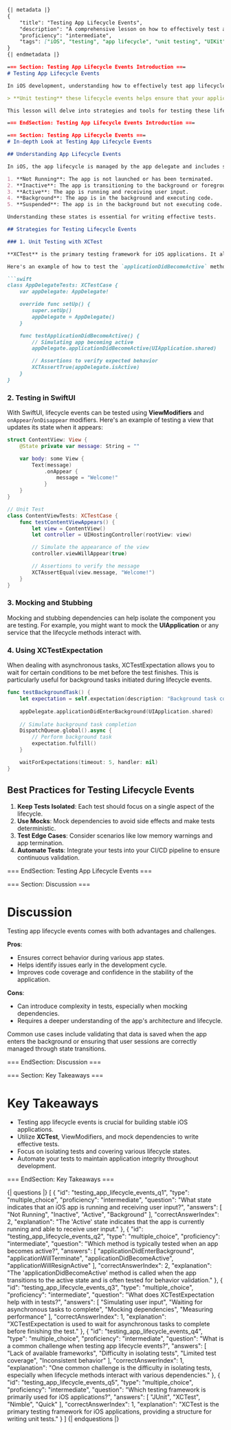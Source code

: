 ```markdown
{| metadata |}
{
    "title": "Testing App Lifecycle Events",
    "description": "A comprehensive lesson on how to effectively test app lifecycle events in iOS applications.",
    "proficiency": "intermediate",
    "tags": ["iOS", "testing", "app lifecycle", "unit testing", "UIKit", "SwiftUI", "software engineering"]
}
{| endmetadata |}

=== Section: Testing App Lifecycle Events Introduction ===
# Testing App Lifecycle Events

In iOS development, understanding how to effectively test app lifecycle events is crucial for building robust applications. App lifecycle events refer to the various states an application goes through during its execution, such as launching, entering the background, and terminating. 

> **Unit testing** these lifecycle events helps ensure that your application behaves correctly under different conditions, ultimately leading to better user experiences and enhanced application stability. 

This lesson will delve into strategies and tools for testing these lifecycle-related behaviors in both **UIKit** and **SwiftUI**, providing you with the knowledge to implement effective testing practices.

=== EndSection: Testing App Lifecycle Events Introduction ===

=== Section: Testing App Lifecycle Events ===
# In-depth Look at Testing App Lifecycle Events

## Understanding App Lifecycle Events

In iOS, the app lifecycle is managed by the app delegate and includes several key states:

1. **Not Running**: The app is not launched or has been terminated.
2. **Inactive**: The app is transitioning to the background or foreground, but it is not receiving events.
3. **Active**: The app is running and receiving user input.
4. **Background**: The app is in the background and executing code.
5. **Suspended**: The app is in the background but not executing code.

Understanding these states is essential for writing effective tests.

## Strategies for Testing Lifecycle Events

### 1. Unit Testing with XCTest

**XCTest** is the primary testing framework for iOS applications. It allows you to create unit tests to validate the behavior of your app's lifecycle events.

Here's an example of how to test the `applicationDidBecomeActive` method in your app delegate:

```swift
class AppDelegateTests: XCTestCase {
    var appDelegate: AppDelegate!

    override func setUp() {
        super.setUp()
        appDelegate = AppDelegate()
    }

    func testApplicationDidBecomeActive() {
        // Simulating app becoming active
        appDelegate.applicationDidBecomeActive(UIApplication.shared)

        // Assertions to verify expected behavior
        XCTAssertTrue(appDelegate.isActive)
    }
}
```

### 2. Testing in SwiftUI

With SwiftUI, lifecycle events can be tested using **ViewModifiers** and `onAppear`/`onDisappear` modifiers. Here's an example of testing a view that updates its state when it appears:

```swift
struct ContentView: View {
    @State private var message: String = ""

    var body: some View {
        Text(message)
            .onAppear {
                message = "Welcome!"
            }
    }
}

// Unit Test
class ContentViewTests: XCTestCase {
    func testContentViewAppears() {
        let view = ContentView()
        let controller = UIHostingController(rootView: view)

        // Simulate the appearance of the view
        controller.viewWillAppear(true)

        // Assertions to verify the message
        XCTAssertEqual(view.message, "Welcome!")
    }
}
```

### 3. Mocking and Stubbing

Mocking and stubbing dependencies can help isolate the component you are testing. For example, you might want to mock the **UIApplication** or any service that the lifecycle methods interact with.

### 4. Using XCTestExpectation

When dealing with asynchronous tasks, XCTestExpectation allows you to wait for certain conditions to be met before the test finishes. This is particularly useful for background tasks initiated during lifecycle events.

```swift
func testBackgroundTask() {
    let expectation = self.expectation(description: "Background task completes")
    
    appDelegate.applicationDidEnterBackground(UIApplication.shared)
    
    // Simulate background task completion
    DispatchQueue.global().async {
        // Perform background task
        expectation.fulfill()
    }

    waitForExpectations(timeout: 5, handler: nil)
}
```

## Best Practices for Testing Lifecycle Events

1. **Keep Tests Isolated**: Each test should focus on a single aspect of the lifecycle.
2. **Use Mocks**: Mock dependencies to avoid side effects and make tests deterministic.
3. **Test Edge Cases**: Consider scenarios like low memory warnings and app termination.
4. **Automate Tests**: Integrate your tests into your CI/CD pipeline to ensure continuous validation.

=== EndSection: Testing App Lifecycle Events ===

=== Section: Discussion ===
# Discussion

Testing app lifecycle events comes with both advantages and challenges. 

**Pros**:
- Ensures correct behavior during various app states.
- Helps identify issues early in the development cycle.
- Improves code coverage and confidence in the stability of the application.

**Cons**:
- Can introduce complexity in tests, especially when mocking dependencies.
- Requires a deeper understanding of the app's architecture and lifecycle.

Common use cases include validating that data is saved when the app enters the background or ensuring that user sessions are correctly managed through state transitions.

=== EndSection: Discussion ===

=== Section: Key Takeaways ===
# Key Takeaways

- Testing app lifecycle events is crucial for building stable iOS applications.
- Utilize **XCTest**, ViewModifiers, and mock dependencies to write effective tests.
- Focus on isolating tests and covering various lifecycle states.
- Automate your tests to maintain application integrity throughout development.

=== EndSection: Key Takeaways ===

{| questions |}
[
    {
        "id": "testing_app_lifecycle_events_q1",
        "type": "multiple_choice",
        "proficiency": "intermediate",
        "question": "What state indicates that an iOS app is running and receiving user input?",
        "answers": [
            "Not Running",
            "Inactive",
            "Active",
            "Background"
        ],
        "correctAnswerIndex": 2,
        "explanation": "The 'Active' state indicates that the app is currently running and able to receive user input."
    },
    {
        "id": "testing_app_lifecycle_events_q2",
        "type": "multiple_choice",
        "proficiency": "intermediate",
        "question": "Which method is typically tested when an app becomes active?",
        "answers": [
            "applicationDidEnterBackground",
            "applicationWillTerminate",
            "applicationDidBecomeActive",
            "applicationWillResignActive"
        ],
        "correctAnswerIndex": 2,
        "explanation": "The 'applicationDidBecomeActive' method is called when the app transitions to the active state and is often tested for behavior validation."
    },
    {
        "id": "testing_app_lifecycle_events_q3",
        "type": "multiple_choice",
        "proficiency": "intermediate",
        "question": "What does XCTestExpectation help with in tests?",
        "answers": [
            "Simulating user input",
            "Waiting for asynchronous tasks to complete",
            "Mocking dependencies",
            "Measuring performance"
        ],
        "correctAnswerIndex": 1,
        "explanation": "XCTestExpectation is used to wait for asynchronous tasks to complete before finishing the test."
    },
    {
        "id": "testing_app_lifecycle_events_q4",
        "type": "multiple_choice",
        "proficiency": "intermediate",
        "question": "What is a common challenge when testing app lifecycle events?",
        "answers": [
            "Lack of available frameworks",
            "Difficulty in isolating tests",
            "Limited test coverage",
            "Inconsistent behavior"
        ],
        "correctAnswerIndex": 1,
        "explanation": "One common challenge is the difficulty in isolating tests, especially when lifecycle methods interact with various dependencies."
    },
    {
        "id": "testing_app_lifecycle_events_q5",
        "type": "multiple_choice",
        "proficiency": "intermediate",
        "question": "Which testing framework is primarily used for iOS applications?",
        "answers": [
            "JUnit",
            "XCTest",
            "Nimble",
            "Quick"
        ],
        "correctAnswerIndex": 1,
        "explanation": "XCTest is the primary testing framework for iOS applications, providing a structure for writing unit tests."
    }
]
{| endquestions |}
```